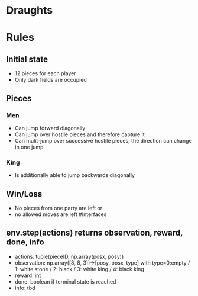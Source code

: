 # Draughts
# Rules
## Initial state
* 12 pieces for each player
* Only dark fields are occupied
## Pieces
### Men
* Can jump forward diagonally
* Can jump over hostile pieces and therefore capture it
* Can mulit-jump over successive hostile pieces, the direction can change in one jump
### King
* Is additionally able to jump backwards diagonally
## Win/Loss
* No pieces from one party are left
or
* no allowed moves are left 
#Interfaces
## env.step(actions) returns observation, reward, done, info
* actions: tuple(pieceID, np.array(posx, posy))
* observation: np.array([8, 8, 3])->[posy, posx, type] with type=0:empty / 1: white stone / 2: black / 3: white king / 4: black king
* reward: int
* done: boolean if terminal state is reached
* info: tbd
